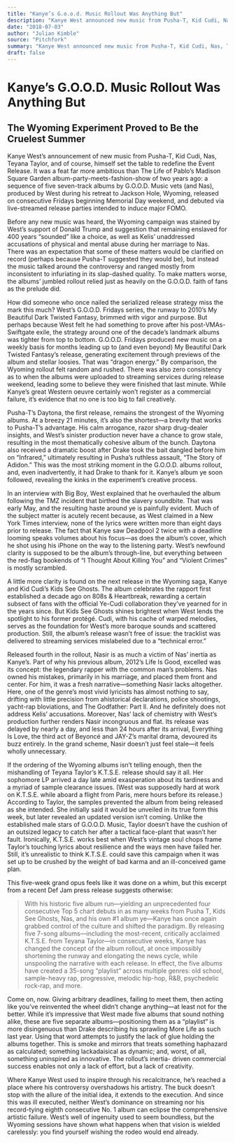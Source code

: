 ```yaml
---
title: "Kanye’s G.o.o.d. Music Rollout Was Anything But"
description: "Kanye West announced new music from Pusha-T, Kid Cudi, Nas, Teyana Taylor, and of course, himself. It was a feat far more ambitious than The Life of Pablo’s Madison Square Garden album-party-meets-fas..."
date: "2018-07-03"
author: "Julian Kimble"
source: "Pitchfork"
summary: "Kanye West announced new music from Pusha-T, Kid Cudi, Nas, Teyana Taylor, and of course, himself. It was a feat far more ambitious than The Life of Pablo’s Madison Square Garden album-party-meets-fashion-show of two years ago. Before any new music was heard, the Wyoming campaign was stained by West’s support of Donald Trump and suggestion that remaining enslaved for 400 years “sounded” like a choice."
draft: false
---
```


# Kanye’s G.O.O.D. Music Rollout Was Anything But

## The Wyoming Experiment Proved to Be the Cruelest Summer

Kanye West’s announcement of new music from Pusha-T, Kid Cudi, Nas, Teyana Taylor, and of course, himself set the table to redefine the Event Release. It was a feat far more ambitious than The Life of Pablo’s Madison Square Garden album-party-meets-fashion-show of two years ago: a sequence of five seven-track albums by G.O.O.D. Music vets (and Nas), produced by West during his retreat to Jackson Hole, Wyoming, released on consecutive Fridays beginning Memorial Day weekend, and debuted via live-streamed release parties intended to induce major FOMO.

Before any new music was heard, the Wyoming campaign was stained by West’s support of Donald Trump and suggestion that remaining enslaved for 400 years “sounded” like a choice, as well as Kelis’ unaddressed accusations of physical and mental abuse during her marriage to Nas. There was an expectation that some of these matters would be clarified on record (perhaps because Pusha-T suggested they would be), but instead the music talked around the controversy and ranged mostly from inconsistent to infuriating in its slap-dashed quality. To make matters worse, the albums’ jumbled rollout relied just as heavily on the G.O.O.D. faith of fans as the prelude did.

How did someone who once nailed the serialized release strategy miss the mark this much? West’s G.O.O.D. Fridays series, the runway to 2010’s My Beautiful Dark Twisted Fantasy, brimmed with vigor and purpose. But perhaps because West felt he had something to prove after his post-VMAs-Swiftgate exile, the strategy around one of the decade’s landmark albums was tighter from top to bottom. G.O.O.D. Fridays produced new music on a weekly basis for months leading up to (and even beyond) My Beautiful Dark Twisted Fantasy’s release, generating excitement through previews of the album and stellar loosies. That was “dragon energy.” By comparison, the Wyoming rollout felt random and rushed. There was also zero consistency as to when the albums were uploaded to streaming services during release weekend, leading some to believe they were finished that last minute. While Kanye’s great Western oeuvre certainly won’t register as a commercial failure, it’s evidence that no one is too big to fail creatively.

Pusha-T’s Daytona, the first release, remains the strongest of the Wyoming albums. At a breezy 21 minutes, it’s also the shortest—a brevity that works to Pusha-T’s advantage. His calm arrogance, razor sharp drug-dealer insights, and West’s sinister production never have a chance to grow stale, resulting in the most thematically cohesive album of the bunch. Daytona also received a dramatic boost after Drake took the bait dangled before him on “Infrared,” ultimately resulting in Pusha’s ruthless assault, “The Story of Adidon.” This was the most striking moment in the G.O.O.D. albums rollout, and, even inadvertently, it had Drake to thank for it. Kanye’s album ye soon followed, revealing the kinks in the experiment’s creative process.

In an interview with Big Boy, West explained that he overhauled the album following the TMZ incident that birthed the slavery soundbite. That was early May, and the resulting haste around ye is painfully evident. Much of the subject matter is acutely recent because, as West claimed in a New York Times interview, none of the lyrics were written more than eight days prior to release. The fact that Kanye saw Deadpool 2 twice with a deadline looming speaks volumes about his focus—as does the album’s cover, which he shot using his iPhone on the way to the listening party. West’s newfound clarity is supposed to be the album’s through-line, but everything between the red-flag bookends of “I Thought About Killing You” and “Violent Crimes” is mostly scrambled.

A little more clarity is found on the next release in the Wyoming saga, Kanye and Kid Cudi’s Kids See Ghosts. The album celebrates the rapport first established a decade ago on 808s & Heartbreak, rewarding a certain subsect of fans with the official Ye-Cudi collaboration they’ve yearned for in the years since. But Kids See Ghosts shines brightest when West lends the spotlight to his former protégé. Cudi, with his cache of warped melodies, serves as the foundation for West’s more baroque sounds and scattered production. Still, the album’s release wasn’t free of issue: the tracklist was delivered to streaming services mislabeled due to a “technical error.”

Released fourth in the rollout, Nasir is as much a victim of Nas’ inertia as Kanye’s. Part of why his previous album, 2012’s Life Is Good, excelled was its concept: the legendary rapper with the common man’s problems. Nas owned his mistakes, primarily in his marriage, and placed them front and center. For him, it was a fresh narrative—something Nasir lacks altogether. Here, one of the genre’s most vivid lyricists has almost nothing to say, drifting with little precision from ahistorical declarations, police shootings, yacht-rap bloviations, and The Godfather: Part ll. And he definitely does not address Kelis’ accusations. Moreover, Nas’ lack of chemistry with West’s production further renders Nasir incongruous and flat. Its release was delayed by nearly a day, and less than 24 hours after its arrival, Everything Is Love, the third act of Beyoncé and JAY-Z’s marital drama, devoured its buzz entirely. In the grand scheme, Nasir doesn’t just feel stale—it feels wholly unnecessary.

If the ordering of the Wyoming albums isn’t telling enough, then the mishandling of Teyana Taylor’s K.T.S.E. release should say it all. Her sophomore LP arrived a day late amid exasperation about its tardiness and a myriad of sample clearance issues. (West was supposedly hard at work on K.T.S.E. while aboard a flight from Paris, mere hours before its release.) According to Taylor, the samples prevented the album from being released as she intended. She initially said it would be unveiled in its true form this week, but later revealed an updated version isn’t coming. Unlike the established male stars of G.O.O.D. Music, Taylor doesn’t have the cushion of an outsized legacy to catch her after a tactical face-plant that wasn’t her fault. Ironically, K.T.S.E. works best when West’s vintage soul chops frame Taylor’s touching lyrics about resilience and the ways men have failed her. Still, it’s unrealistic to think K.T.S.E. could save this campaign when it was set up to be crushed by the weight of bad karma and an ill-conceived game plan.

This five-week grand opus feels like it was done on a whim, but this excerpt from a recent Def Jam press release suggests otherwise:

> With his historic five album run—yielding an unprecedented four consecutive Top 5 chart debuts in as many weeks from Pusha T, Kids See Ghosts, Nas, and his own #1 album ye—Kanye has once again grabbed control of the culture and shifted the paradigm. By releasing five 7-song albums—including the most-recent, critically acclaimed K.T.S.E. from Teyana Taylor—in consecutive weeks, Kanye has changed the concept of the album rollout, at once impossibly shortening the runway and elongating the news cycle, while unspooling the narrative with each release. In effect, the five albums have created a 35-song “playlist” across multiple genres: old school, sample-heavy rap, progressive, melodic hip-hop, R&B, psychedelic rock-rap, and more.

Come on, now. Giving arbitrary deadlines, failing to meet them, then acting like you’ve reinvented the wheel didn’t change anything—at least not for the better. While it’s impressive that West made five albums that sound nothing alike, these are five separate albums—positioning them as a “playlist” is more disingenuous than Drake describing his sprawling More Life as such last year. Using that word attempts to justify the lack of glue holding the albums together. This is smoke and mirrors that treats something haphazard as calculated; something lackadaisical as dynamic; and, worst, of all, something uninspired as innovative. The rollout’s inertia- driven commercial success enables not only a lack of effort, but a lack of creativity.

Where Kanye West used to inspire through his recalcitrance, he’s reached a place where his controversy overshadows his artistry. The buck doesn’t stop with the allure of the initial idea, it extends to the execution. And since this was ill executed, neither West’s dominance on streaming nor his record-tying eighth consecutive No. 1 album can eclipse the comprehensive artistic failure. West’s well of ingenuity used to seem boundless, but the Wyoming sessions have shown what happens when that vision is wielded carelessly: you find yourself wishing the rodeo would end already.
